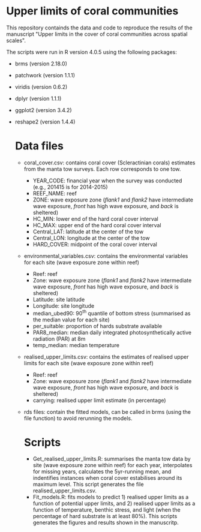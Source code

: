# Upper limits of coral communities
This repository containds the data and code to reproduce the results of the manuscript "Upper limits in the cover of coral communities across spatial scales".

The scripts were run in R version 4.0.5 using the following packages:

- brms (version 2.18.0)
- patchwork (version 1.1.1)
- viridis (version 0.6.2)
- dplyr (version 1.1.1)
- ggplot2 (version 3.4.2)
- reshape2 (version 1.4.4)

    # Data files
   - coral_cover.csv: contains coral cover (Scleractinian corals) estimates from the manta tow surveys. Each row corresponds to one tow.
     + YEAR_CODE: financial year when the survey was conducted (e.g., 201415 is for 2014-2015)
     + REEF_NAME: reef
     + ZONE: wave exposure zone (*flank1* and *flank2* have intermediate wave exposure, *front* has high wave exposure, and *back* is sheltered)
     + HC_MIN: lower end of the hard coral cover interval
     + HC_MAX: upper end of the hard coral cover interval
     + Central_LAT: latitude at the center of the tow
     + Central_LON: longitude at the center of the tow
     + HARD_COVER: midpoint of the coral cover interval
       
   - environmental_variables.csv: contains the environmental variables for each site (wave exposure zone within reef)
     + Reef: reef
     + Zone: wave exposure zone (*flank1* and *flank2* have intermediate wave exposure, *front* has high wave exposure, and *back* is sheltered)
     + Latitude: site latitude
     + Longitude: site longitude
     + median_ubed90: 90<sup>th</sup>  quantile of bottom stress (summarised as the median value for each site)
     + per_suitable: proportion of hards substrate available
     + PAR8_median: median daily integrated photosynthetically active radiation (PAR) at 8m 
     + temp_median: median temperature

   - realised_upper_limits.csv: contains the estimates of realised upper limits for each site (wave exposure zone within reef)
     + Reef: reef
     + Zone: wave exposure zone (*flank1* and *flank2* have intermediate wave exposure, *front* has high wave exposure, and *back* is sheltered)
     + carrying: realised upper limit estimate (in percentage)
       
   - rds files: contain the fitted models, can be called in brms (using the file function) to avoid rerunning the models.


     # Scripts
     - Get_realised_upper_limits.R: summarises the manta tow data by site (wave exposure zone within reef) for each year, interpolates for missing years, calculates the 5yr-running mean, and indentifies instances when coral cover estabilises around its maximum level. This script generates the file realised_upper_limits.csv.
     - Fit_models.R: fits models to predict 1) realised upper limits as a function of potential upper limits, and 2) realised upper limits as a function of temperature, benthic stress, and light (when the percentage of hard substrate is at least 80%). This scripts generates the figures and results shown in the manuscritp.
